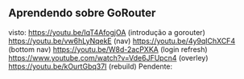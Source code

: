 
## Aprendendo sobre GoRouter
visto: 
https://youtu.be/IqT4AfogjOA (introdução a gorouter)
https://youtu.be/vw6hLyNqekE (nav)
https://youtu.be/4y9qIChXCF4 (bottom nav)
https://youtu.be/W8d-2acPXKA (login refresh)
https://www.youtube.com/watch?v=Vde6JFUpcn4 (overley)
https://youtu.be/kOurtGbq37I (rebuild)
Pendente:
